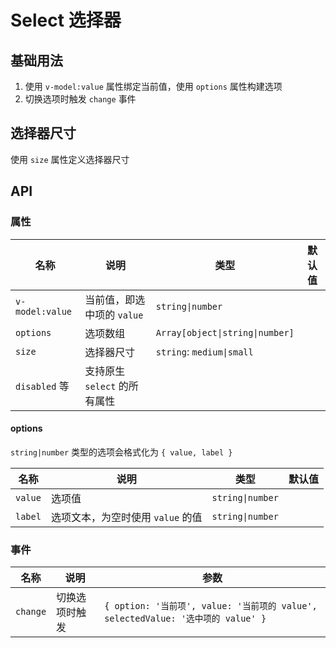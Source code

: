 # Select 选择器

## 基础用法

1. 使用 `v-model:value` 属性绑定当前值，使用 `options` 属性构建选项
2. 切换选项时触发 `change` 事件

<preview path="./demos/basic.vue"></preview>

<!--@include: @/component/@parts/props-native.md-->

<preview path="./demos/native.vue"></preview>

## 选择器尺寸

使用 `size` 属性定义选择器尺寸

<preview path="./demos/size.vue"></preview>

## API

### 属性

| 名称            | 说明                         | 类型                            | 默认值 |
| --------------- | ---------------------------- | ------------------------------- | ------ |
| `v-model:value` | 当前值，即选中项的 `value`   | `string\|number`                |        |
| `options`       | 选项数组                     | `Array[object\|string\|number]` |        |
| `size`          | 选择器尺寸                   | `string`: `medium\|small`       |        |
| `disabled` 等   | 支持原生 `select` 的所有属性 |                                 |        |

#### options

`string|number` 类型的选项会格式化为 `{ value, label }`

| 名称    | 说明                              | 类型             | 默认值 |
| ------- | --------------------------------- | ---------------- | ------ |
| `value` | 选项值                            | `string\|number` |        |
| `label` | 选项文本，为空时使用 `value` 的值 | `string\|number` |        |

### 事件

| 名称     | 说明           | 参数                                                                             |
| -------- | -------------- | -------------------------------------------------------------------------------- |
| `change` | 切换选项时触发 | `{ option: '当前项', value: '当前项的 value', selectedValue: '选中项的 value' }` |
